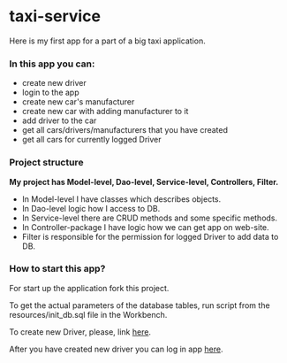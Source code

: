 # taxi-service
Here is my first app for a part of a big taxi application.

### In this app you can:
- create new driver
- login to the app
- create new car's manufacturer
- create new car with adding manufacturer to it
- add driver to the car
- get all cars/drivers/manufacturers that you have created
- get all cars for currently logged Driver

### Project structure
**My project has Model-level, Dao-level, Service-level, Controllers, Filter.**
- In Model-level I have classes which describes objects.
- In Dao-level logic how I access to DB.
- In Service-level there are CRUD methods and some specific methods.
- In Controller-package I have logic how we can get app on web-site.
- Filter is responsible for the permission for logged Driver to add data to DB.

### How to start this app?
For start up the application fork this project.

To get the actual parameters of the database tables, run script from the resources/init_db.sql file in the Workbench.

To create new Driver, please, link [here](http://localhost:8080/login).

After you have created new driver you can log in app [here](http://localhost:8080/login).
